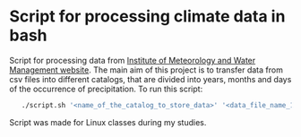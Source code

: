 # Script for processing climate data in bash

Script for processing data from [Institute of Meteorology and Water Management website](https://danepubliczne.imgw.pl/data/dane_pomiarowo_obserwacyjne/dane_meteorologiczne/dobowe/opad/). The main aim of this project is to transfer data from csv files into different catalogs, that are divided into years, months and days of the occurrence of precipitation.
To run this script:

```bash
   ./script.sh '<name_of_the_catalog_to_store_data>' '<data_file_name_1>' '<data_file_name_2>' ... '<data_file_name_N>'
```

Script was made for Linux classes during my studies.

